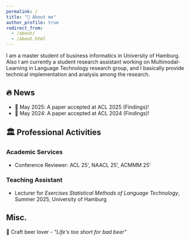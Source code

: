 ```yaml
---
permalink: /
title: "👋 About me"
author_profile: true
redirect_from: 
  - /about/
  - /about.html
---
```


I am a master student of business informatics in University of Hamburg. Also I am currently a student research assistant working on Multimodal-Learning in Language Technology research group, and I basically provide technical implementation and analysis among the research.



## 🔥 News
- 🎉 May 2025: A paper accepted at ACL 2025 (Findings)!
- 🎉 May 2024: A paper accepted at ACL 2024 (Findings)!

## 🏛️ Professional Activities
### Academic Services
- Conference Reviewer: ACL 25', NAACL 25', ACMMM 25'

### Teaching Assistant
- Lecturer for *Exercises Statistical Methods of Language Technology*, Summer 2025, University of Hamburg 

## Misc.
🍺 Craft beer lover - *"Life's too short for bad beer"*
